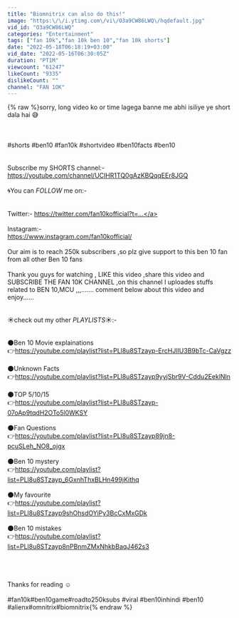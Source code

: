 ```yaml
---
title: "Biomnitrix can also do this!"
image: "https:\/\/i.ytimg.com\/vi\/O3a9CW86LWQ\/hqdefault.jpg"
vid_id: "O3a9CW86LWQ"
categories: "Entertainment"
tags: ["fan 10k","fan 10k ben 10","fan 10k shorts"]
date: "2022-05-18T06:18:19+03:00"
vid_date: "2022-05-16T06:30:05Z"
duration: "PT1M"
viewcount: "61247"
likeCount: "9335"
dislikeCount: ""
channel: "FAN 1OK"
---
```

{% raw %}sorry,  long video ko or time lagega banne me abhi isiliye ye short dala hai 😅<br /><br /><br /><br />#shorts #ben10 #fan10k #shortvideo #ben10facts #ben10<br /><br /><br />Subscribe my SHORTS channel:- <a rel="nofollow" target="blank" href="https://youtube.com/channel/UClHR1TQ0gAzKBQqqEEr8JGQ">https://youtube.com/channel/UClHR1TQ0gAzKBQqqEEr8JGQ</a><br /><br />🌀You can  *FOLLOW* me on:-<br /><br /><br />Twitter:- <a rel="nofollow" target="blank" href="https://twitter.com/fan10kofficial?t=...">https://twitter.com/fan10kofficial?t=...</a><br /><br />Instagram:- <br /><a rel="nofollow" target="blank" href="https://www.instagram.com/fan10kofficial/">https://www.instagram.com/fan10kofficial/</a><br /><br />Our aim is to reach 250k subscribers ,so plz give support to this ben 10 fan from all other Ben 10 fans<br /><br />Thank you guys for watching , LIKE this video ,share this video and SUBSCRIBE THE FAN 10K CHANNEL ,on this channel I uploades stuffs related to BEN 10,MCU ,,,....... comment below about this video and enjoy......<br /><br /><br />☀️check out my other *PLAYLISTS*☀️:-<br /><br /><br />🌑Ben 10 Movie explainations<br />👉<a rel="nofollow" target="blank" href="https://youtube.com/playlist?list=PLl8u8STzayp-ErcHJIlU3B9bTc-CaVgzz">https://youtube.com/playlist?list=PLl8u8STzayp-ErcHJIlU3B9bTc-CaVgzz</a><br /><br />🌑Unknown Facts<br />👉<a rel="nofollow" target="blank" href="https://youtube.com/playlist?list=PLl8u8STzayp9yyjSbr9V-Cddu2EeklNln">https://youtube.com/playlist?list=PLl8u8STzayp9yyjSbr9V-Cddu2EeklNln</a><br /><br />🌑TOP 5/10/15<br />👉<a rel="nofollow" target="blank" href="https://youtube.com/playlist?list=PLl8u8STzayp-07oAp9tqdH2OTo5l0WKSY">https://youtube.com/playlist?list=PLl8u8STzayp-07oAp9tqdH2OTo5l0WKSY</a><br /><br />🌑Fan Questions<br />👉<a rel="nofollow" target="blank" href="https://youtube.com/playlist?list=PLl8u8STzayp89jn8-pcuSLeh_NO8_ojgx">https://youtube.com/playlist?list=PLl8u8STzayp89jn8-pcuSLeh_NO8_ojgx</a><br /><br />🌑Ben 10 mystery<br />👉<a rel="nofollow" target="blank" href="https://youtube.com/playlist?list=PLl8u8STzayp_6GxnhThxBLHn499jKithq">https://youtube.com/playlist?list=PLl8u8STzayp_6GxnhThxBLHn499jKithq</a><br /><br />🌑My favourite<br />👉<a rel="nofollow" target="blank" href="https://youtube.com/playlist?list=PLl8u8STzayp9shOhsdOYiPy3BcCxMxGDk">https://youtube.com/playlist?list=PLl8u8STzayp9shOhsdOYiPy3BcCxMxGDk</a><br /><br />🌑Ben 10 mistakes<br />👉<a rel="nofollow" target="blank" href="https://youtube.com/playlist?list=PLl8u8STzayp8nPBnmZMxNhkbBaqJ462s3">https://youtube.com/playlist?list=PLl8u8STzayp8nPBnmZMxNhkbBaqJ462s3</a><br /><br /><br /><br /><br />                  Thanks for reading ☺️<br /><br />#fan10k#ben10game#roadto250ksubs #viral #ben10inhindi #ben10 #alienx#omnitrix#biomnitrix{% endraw %}
